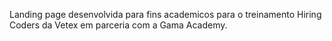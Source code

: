 Landing page desenvolvida para fins academicos para o treinamento Hiring Coders da Vetex em parceria
com a Gama Academy.